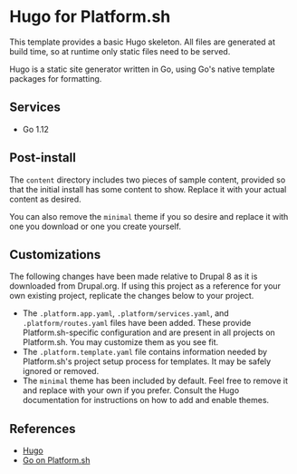 # Hugo for Platform.sh

This template provides a basic Hugo skeleton.  All files are generated at build time, so at runtime only static files need to be served.

Hugo is a static site generator written in Go, using Go's native template packages for formatting.

## Services

* Go 1.12

## Post-install

The `content` directory includes two pieces of sample content, provided so that the initial install has some content to show.  Replace it with your actual content as desired.

You can also remove the `minimal` theme if you so desire and replace it with one you download or one you create yourself.

## Customizations

The following changes have been made relative to Drupal 8 as it is downloaded from Drupal.org.  If using this project as a reference for your own existing project, replicate the changes below to your project.

* The `.platform.app.yaml`, `.platform/services.yaml`, and `.platform/routes.yaml` files have been added.  These provide Platform.sh-specific configuration and are present in all projects on Platform.sh.  You may customize them as you see fit.
* The `.platform.template.yaml` file contains information needed by Platform.sh's project setup process for templates.  It may be safely ignored or removed.
* The `minimal` theme has been included by default.  Feel free to remove it and replace with your own if you prefer.  Consult the Hugo documentation for instructions on how to add and enable themes.

## References

* [Hugo](https://gohugo.io/)
* [Go on Platform.sh](https://docs.platform.sh/languages/go.html)
